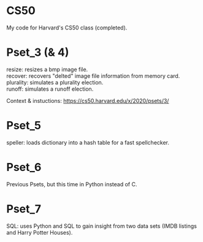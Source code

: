 # CS50
My code for Harvard's CS50 class (completed).

# Pset_3 (& 4)
resize: resizes a bmp image file.  
recover: recovers "delted" image file information from memory card.  
plurality: simulates a plurality election.   
runoff: simulates a runoff election.  

Context & instuctions: https://cs50.harvard.edu/x/2020/psets/3/

# Pset_5
speller: loads dictionary into a hash table for a fast spellchecker.

# Pset_6
Previous Psets, but this time in Python instead  of C.

# Pset_7
SQL: uses Python and SQL to gain insight from two data sets (IMDB listings and Harry Potter Houses).

